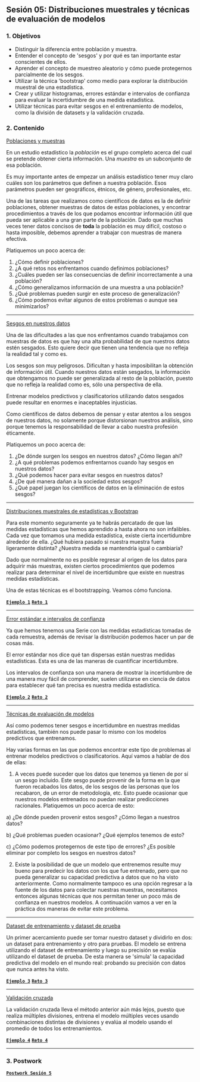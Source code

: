 
## Sesión 05: Distribuciones muestrales y técnicas de evaluación de modelos

### 1. Objetivos

- Distinguir la diferencia entre población y muestra.
- Entender el concepto de 'sesgos' y por qué es tan importante estar conscientes de ellos.
- Aprender el concepto de muestreo aleatorio y cómo puede protegernos parcialmente de los sesgos.
- Utilizar la técnica 'bootstrap' como medio para explorar la distribución muestral de una estadística.
- Crear y utilizar histogramas, errores estándar e intervalos de confianza para evaluar la incertidumbre de una medida estadística.
- Utilizar técnicas para evitar sesgos en el entrenamiento de modelos, como la división de datasets y la validación cruzada.

### 2. Contenido

<ins>Poblaciones y muestras</ins>

En un estudio estadístico la *población* es el grupo completo acerca del cual se pretende obtener cierta información. Una *muestra* es un subconjunto de esa población.

Es muy importante antes de empezar un análisis estadístico tener muy claro cuáles son los parámetros que definen a nuestra población. Esos parámetros pueden ser geográficos, étnicos, de género, profesionales, etc.

Una de las tareas que realizamos como científicos de datos es la de definir poblaciones, obtener muestras de datos de estas poblaciones, y encontrar procedimientos a través de los que podamos encontrar información útil que pueda ser aplicable a una gran parte de la población. Dado que muchas veces tener datos concisos de **toda** la población es muy difícil, costoso o hasta imposible, debemos aprender a trabajar con muestras de manera efectiva.

Platiquemos un poco acerca de:

1. ¿Cómo definir poblaciones?
2. ¿A qué retos nos enfrentamos cuando definimos poblaciones?
3. ¿Cuáles pueden ser las consecuencias de definir incorrectamente a una población?
4. ¿Cómo generalizamos información de una muestra a una población?
5. ¿Qué problemas pueden surgir en este proceso de generalización?
6. ¿Cómo podemos evitar algunos de estos problemas o aunque sea minimizarlos?

---

<ins>Sesgos en nuestros datos</ins>

Una de las dificultades a las que nos enfrentamos cuando trabajamos con muestras de datos es que hay una alta probabilidad de que nuestros datos estén sesgados. Esto quiere decir que tienen una tendencia que no refleja la realidad tal y como es.

Los sesgos son muy peligrosos. Dificultan y hasta imposibilitan la obtención de información útil. Cuando nuestros datos están sesgados, la información que obtengamos no puede ser generalizada  al resto de la población, puesto que no refleja la realidad como es, sólo una perspectiva de ella.

Entrenar modelos predictivos y clasificatorios utilizando datos sesgados puede resultar en enormes e inaceptables injusticias.

Como científicos de datos debemos de pensar y estar atentos a los sesgos de nuestros datos, no solamente porque distorsionan nuestros análisis, sino porque tenemos la responsabilidad de llevar a cabo nuestra profesión éticamente.

Platiquemos un poco acerca de:

1. ¿De dónde surgen los sesgos en nuestros datos? ¿Cómo llegan ahí?
2. ¿A qué problemas podemos enfrentarnos cuando hay sesgos en nuestros datos?
3. ¿Qué podemos hacer para evitar sesgos en nuestros datos?
4. ¿De qué manera dañan a la sociedad estos sesgos?
5. ¿Qué papel juegan los científicos de datos en la eliminación de estos sesgos?

---

<ins>Distribuciones muestrales de estadísticas y Bootstrap</ins>

Para este momento seguramente ya te habrás percatado de que las medidas estadísticas que hemos aprendido a hasta ahora no son infalibles. Cada vez que tomamos una medida estadística, existe cierta incertidumbre alrededor de ella. ¿Qué hubiera pasado si nuestra muestra fuera ligeramente distinta? ¿Nuestra medida se mantendría igual o cambiaría?

Dado que normalmente no es posible regresar al origen de los datos para adquirir más muestras, existen ciertos procedimientos que podemos realizar para determinar el nivel de incertidumbre que existe en nuestras medidas estadísticas.

Una de estas técnicas es el bootstrapping. Veamos cómo funciona.

>

[**`Ejemplo 1`**](Ejemplo-01/bootstrap.ipynb)
[**`Reto 1`**](Reto-01/bootstrap.ipynb)

---

<ins>Error estándar e intervalos de confianza</ins>

Ya que hemos tenemos una Serie con las medidas estadísticas tomadas de cada remuestra, además de revisar la distribución podemos hacer un par de cosas más.

El error estándar nos dice qué tan dispersas están nuestras medidas estadísticas. Esta es una de las maneras de cuantificar incertidumbre.

Los intervalos de confianza son una manera de mostrar la incertidumbre de una manera muy fácil de comprender, suelen utilizarse en ciencia de datos para establecer qué tan precisa es nuestra medida estadística.

>

[**`Ejemplo 2`**](Ejemplo-02/error_estandar_e_intervalos_de_confianza.ipynb)
[**`Reto 2`**](Reto-02/error_estandar_e_intervalos_de_confianza.ipynb)

---

<ins>Técnicas de evaluación de modelos</ins>

Así como podemos tener sesgos e incertidumbre en nuestras medidas estadísticas, también nos puede pasar lo mismo con los modelos predictivos que entrenamos.

Hay varias formas en las que podemos encontrar este tipo de problemas al entrenar modelos predictivos o clasificatorios. Aquí vamos a hablar de dos de ellas:

1. A veces puede suceder que los datos que tenemos ya tienen de por sí un sesgo incluido. Este sesgo puede provenir de la forma en la que fueron recabados los datos, de los sesgos de las personas que los recabaron, de un error de metodología, etc. Esto puede ocasionar que nuestros modelos entrenados no puedan realizar predicciones racionales. Platiquemos un poco acerca de esto:

  a) ¿De dónde pueden provenir estos sesgos? ¿Cómo llegan a nuestros datos?
  
  b) ¿Qué problemas pueden ocasionar? ¿Qué ejemplos tenemos de esto?
  
  c) ¿Cómo podemos protegernos de este tipo de errores? ¿Es posible eliminar por completo los sesgos en nuestros datos?

2. Existe la posibilidad de que un modelo que entrenemos resulte muy bueno para predecir los datos con los que fue entrenado, pero que no pueda generalizar su capacidad predictiva a datos que no ha visto anteriormente. Como normalmente tampoco es una opción regresar a la fuente de los datos para colectar nuestras muestras, necesitamos entonces algunas técnicas que nos permitan tener un poco más de confianza en nuestros modelos. A continuación vamos a ver en la práctica dos maneras de evitar este problema.

---

<ins>Dataset de entrenamiento y dataset de prueba</ins>

Un primer acercamiento puede ser tomar nuestro dataset y dividirlo en dos: un dataset para entrenamiento y otro para pruebas. El modelo se entrena utilizando el dataset de entrenamiento y luego su precisión se evalúa utilizando el dataset de prueba. De esta manera se 'simula' la capacidad predictiva del modelo en el mundo real: probando su precisión con datos que nunca antes ha visto.

>

[**`Ejemplo 3`**](Ejemplo-03/entrenamiento_y_prueba.ipynb)
[**`Reto 3`**](Reto-03/entrenamiento_y_prueba.ipynb)

---

<ins>Validación cruzada</ins>

La validación cruzada lleva el método anterior aún más lejos, puesto que realiza múltiples divisiones, entrena el modelo múltiples veces usando combinaciones distintas de divisiones y evalúa al modelo usando el promedio de todos los entrenamientos.

>

[**`Ejemplo 4`**](Ejemplo-04/validacion_cruzada.ipynb)
[**`Reto 4`**](Reto-04/validacion_cruzada.ipynb)

---

### 3. Postwork

[**`Postwork Sesión 5`**](Postwork/Readme.md)
